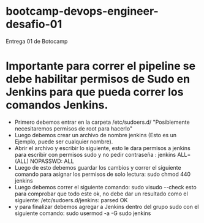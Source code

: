 # bootcamp-devops-engineer-desafio-01
Entrega 01 de Botocamp

# Importante para correr el pipeline se debe habilitar permisos de Sudo en Jenkins para que pueda correr los comandos Jenkins.
- Primero debemos entrar en la carpeta /etc/sudoers.d/ "Posiblemente necesitaremos permisos de root para hacerlo"
- Luego debemos crear un archivo de nombre jenkins (Esto es un Ejemplo, puede ser cualquier nombre).
- Abrir el archivo y escribir lo siguiente, esto le dara permisos a jenkins para escribir con permisos sudo y no pedir contraseña : jenkins ALL=(ALL) NOPASSWD: ALL  
- Luego de esto debemos guardar los cambios y correr el siguiente comando para asignar los permisos de solo lectura: sudo chmod 440 jenkins
- Luego debemos correr el siguiente comando:  sudo visudo --check  esto para comprobar que todo este ok, no debe dar un resultado como el siguiente:  /etc/sudoers.d/jenkins: parsed OK
- y para finalizar debemos agregar a Jenkins dentro del grupo sudo con el siguiente comando: sudo usermod -a -G sudo jenkins